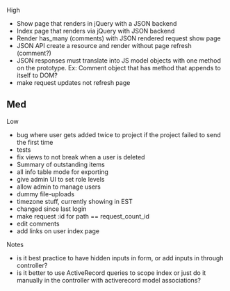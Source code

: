 High
- Show page that renders in jQuery with a JSON backend
- Index page that renders via jQuery with JSON backend
- Render has_many (comments) with JSON rendered request show page
- JSON API create a resource and render without page refresh (comment?)
- JSON responses must translate into JS model objects with one method on the prototype. Ex: Comment object that has method that appends to itself to DOM?
- make request updates not refresh page

Med
-

Low
- bug where user gets added twice to project if the project failed to send the first time
- tests
- fix views to not break when a user is deleted
- Summary of outstanding items
- all info table mode for exporting
- give admin UI to set role levels
- allow admin to manage users
- dummy file-uploads
- timezone stuff, currently showing in EST
- changed since last login
- make request :id for path == request_count_id
- edit comments
- add links on user index page


Notes
- is it best practice to have hidden inputs in form, or add inputs in through controller?
- is it better to use ActiveRecord queries to scope index or just do it manually
in the controller with activerecord model associations?
